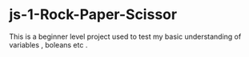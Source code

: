 # js-1-Rock-Paper-Scissor
This is a beginner level project used to test my basic understanding of variables , boleans etc  .
